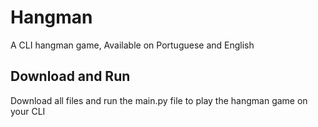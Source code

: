 # Hangman
A CLI hangman game, Available on Portuguese and English

## Download and Run
Download all files and run the main.py file to play the hangman game on your CLI
